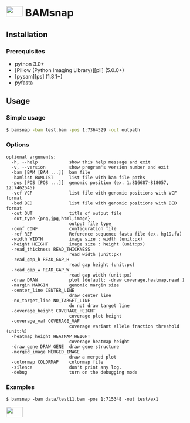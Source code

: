 # <img src="https://bampdx.com/wp-content/uploads/2015/12/BAMPDX-logo.png" height=28px width=45px>&nbsp;BAMsnap
<!--[![Build Status](https://travis-ci.org/bamsnap/bamsnap.svg?branch=develop)](https://travis-ci.org/bamsnap/bamsnap) 
[![Code Health](https://landscape.io/github/bamsnap/bamsnap/develop/landscape.svg?style=flat)](https://landscape.io/github/bamsnap/bamsnap/develop) 
[![Coverage Status](https://img.shields.io/codecov/c/github/bamsnap/bamsnap/develop.svg)](https://codecov.io/github/bamsnap/bamsnap?branch=develop)-->

## Installation

### Prerequisites
* python 3.0+
* [Pillow (Python Imaging Library)][pil] (5.0.0+)
* [pysam][ps] (1.8.1+)
* pyfasta

## Usage

### Simple usage
```bash
$ bamsnap -bam test.bam -pos 1:7364529 -out outpath
```

### Options
```
optional arguments:
  -h, --help            show this help message and exit
  -v, --version         show program's version number and exit
  -bam [BAM [BAM ...]]  bam file
  -bamlist BAMLIST      list file with bam file paths
  -pos [POS [POS ...]]  genomic position (ex. 1:816687-818057, 12:7462545)
  -vcf VCF              list file with genomic positions with VCF format
  -bed BED              list file with genomic positions with BED format
  -out OUT              title of output file
  -out_type {png,jpg,html,image}
                        output file type
  -conf CONF            configuration file
  -ref REF              Reference sequence fasta file (ex. hg19.fa)
  -width WIDTH          image size : width (unit:px)
  -height HEIGHT        image size : height (unit:px)
  -read_thickness READ_THICKNESS
                        read width (unit:px)
  -read_gap_h READ_GAP_H
                        read gap height (unit:px)
  -read_gap_w READ_GAP_W
                        read gap width (unit:px)
  -draw DRAW            plot (default: -draw coverage,heatmap,read )
  -margin MARGIN        genomic margin size
  -center_line CENTER_LINE
                        draw center line
  -no_target_line NO_TARGET_LINE
                        do not draw target line
  -coverage_height COVERAGE_HEIGHT
                        coverage plot height
  -coverage_vaf COVERAGE_VAF
                        coverage variant allele fraction threshold (unit:%)
  -heatmap_height HEATMAP_HEIGHT
                        coverage heatmap height
  -draw_gene DRAW_GENE  draw gene structure
  -merged_image MERGED_IMAGE
                        draw a merged plot
  -colormap COLORMAP    colormap file
  -silence              don't print any log.
  -debug                turn on the debugging mode
```


### Examples

```
$ bamsnap -bam data/test11.bam -pos 1:715348 -out test/ex1
```
<img src="https://bampdx.com/wp-content/uploads/2015/12/BAMPDX-logo.png" height=28px width=45px>




